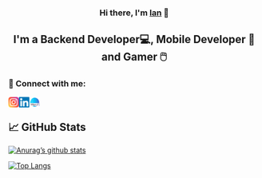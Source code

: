 <h3 align="center">
Hi there, I'm <a href="https://ian3107.github.io" target="_blank" rel="noreferrer">Ian</a> 👋
</h3>

<h2 align="center">
I'm a Backend Developer💻, Mobile Developer 📱 and Gamer 🖱️
</h2> 


### 🤝 Connect with me:

<a href="https://instagram.com/vinian31"><img align="left" src="https://raw.githubusercontent.com/ian3107/ian3107/main/icons/instagram.svg" alt="Instagram" width="21px"/></a>
<a href="https://www.linkedin.com/in/vin%C3%ADcius-ian-gameiro-francelino-7078271bb/"><img align="left" src="https://raw.githubusercontent.com/ian3107/ian3107/main/icons/linkedin.svg" alt="Linkedin" width="21px"/></a>
<a href="https://ian3107.github.io/"><img align="left" src="https://raw.githubusercontent.com/ian3107/ian3107/main/icons/web-link.png" alt="Linkedin" width="21px"/></a>

<br>

## 📈 GitHub Stats 

[![Anurag’s github stats](https://github-readme-stats.vercel.app/api?username=ian3107&theme=dracula&show_icons=true)](https://github.com/ian3107)

[![Top Langs](https://github-readme-stats.vercel.app/api/top-langs/?username=ian3107&layout=compact&theme=dracula)](https://github.com/ian3107)

<!--
**iAN3107/iAN3107** is a ✨ _special_ ✨ repository because its `README.md` (this file) appears on your GitHub profile.

Here are some ideas to get you started:

- 🔭 I’m currently working on ...
- 🌱 I’m currently learning ...
- 👯 I’m looking to collaborate on ...
- 🤔 I’m looking for help with ...
- 💬 Ask me about ...
- 📫 How to reach me: ...
- 😄 Pronouns: ...
- ⚡ Fun fact: ...
-->
